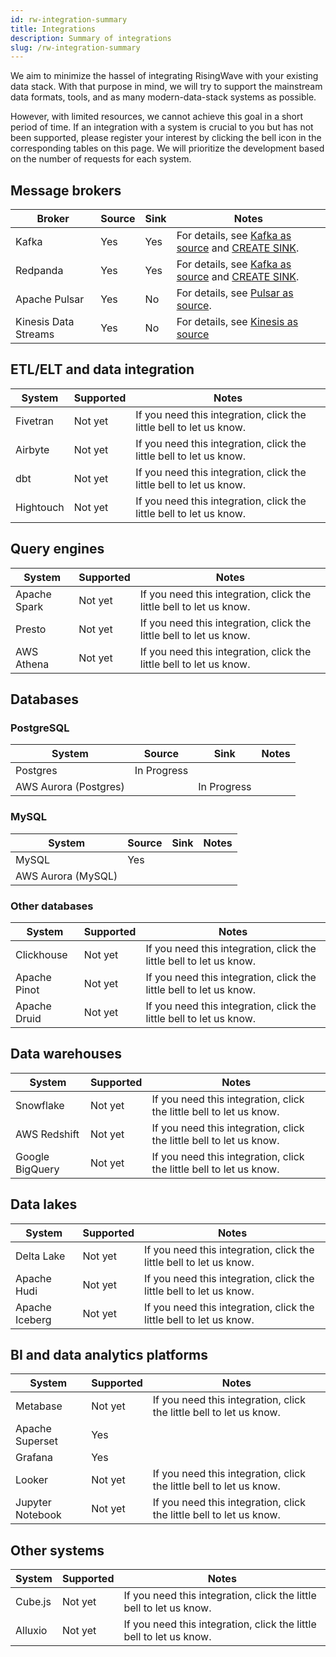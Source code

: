 ```yaml
---
id: rw-integration-summary
title: Integrations
description: Summary of integrations
slug: /rw-integration-summary
---
```


We aim to minimize the hassel of integrating RisingWave with your existing data stack. With that purpose in mind, we will try to support the mainstream data formats, tools, and as many modern-data-stack systems as possible. 

However, with limited resources, we cannot achieve this goal in a short period of time. If an integration with a system is crucial to you but has not been supported, please register your interest by clicking the bell icon in the corresponding tables on this page. We will prioritize the development based on the number of requests for each system. 

## Message brokers

|Broker | Source | Sink | Notes|
|---|---|---|---|
|Kafka | Yes| Yes| For details, see [Kafka as source](../docs/sql/create-source/create-source-kafka-redpanda.md) and [CREATE SINK](../docs/sql/commands/sql-create-sink.md).|
|Redpanda | Yes|Yes|For details, see [Kafka as source](../docs/sql/create-source/create-source-kafka-redpanda.md) and [CREATE SINK](../docs/sql/commands/sql-create-sink.md).|
|Apache Pulsar|Yes | No <notifyButton note="integration_pulsar_sink" />| For details, see [Pulsar as source](../docs/sql/create-source/create-source-pulsar.md).|
|Kinesis Data Streams|Yes |No<notifyButton note="integration_kinesis_sink" />| For details, see [Kinesis as source](../docs/sql/create-source/create-source-kinesis.md) |

## ETL/ELT and data integration

|System | Supported | Notes|
|--|---|---|
|Fivetran| Not yet <notifyButton note="integration_fivetran" /> |If you need this integration, click the little bell to let us know.|
|Airbyte | Not yet  <notifyButton note="integration_airbyte" /> |If you need this integration, click the little bell to let us know. |
|dbt| Not yet <notifyButton note="integration_dbt" />|If you need this integration, click the little bell to let us know.  |
|Hightouch| Not yet <notifyButton note="integration_hightouch" />|If you need this integration, click the little bell to let us know.|

## Query engines

|System | Supported | Notes|
|---|---|----|
|Apache Spark| Not yet <notifyButton note="integration_spark" />| If you need this integration, click the little bell to let us know.|
|Presto|Not yet <notifyButton note="integration_presto" />|If you need this integration, click the little bell to let us know. |
|AWS Athena| Not yet <notifyButton note="integration_athena" />|If you need this integration, click the little bell to let us know. |

## Databases

### PostgreSQL

|System | Source | Sink | Notes|
|---|---|----|---|
|Postgres| In Progress | | |
|AWS Aurora (Postgres)|| In Progress | |

### MySQL

|System | Source | Sink | Notes|
|---|---|----|--|
|MySQL | Yes || |
|AWS Aurora (MySQL)|| | |

### Other databases

|System | Supported | Notes|
|---|---|----|
|Clickhouse|Not yet <notifyButton note="integration_clickhouse" />|  If you need this integration, click the little bell to let us know.|
|Apache Pinot| Not yet <notifyButton note="integration_pinot" />| If you need this integration, click the little bell to let us know.|
|Apache Druid| Not yet <notifyButton note="integration_druid" />| If you need this integration, click the little bell to let us know.|



## Data warehouses

|System | Supported | Notes|
|---|---|----|
|Snowflake| Not yet <notifyButton note="integration_snowflake" />|  If you need this integration, click the little bell to let us know.|
|AWS Redshift| Not yet <notifyButton note="integration_redshift" />|  If you need this integration, click the little bell to let us know.|
|Google BigQuery| Not yet <notifyButton note="integration_bigquery" /> |  If you need this integration, click the little bell to let us know.|

## Data lakes

|System | Supported | Notes|
|---|---|----|
|Delta Lake| Not yet <notifyButton note="integration_deltalake" />|  If you need this integration, click the little bell to let us know.|
|Apache Hudi| Not yet <notifyButton note="integration_hudi" />| If you need this integration, click the little bell to let us know.|
|Apache Iceberg| Not yet <notifyButton note="integration_iceberg" />| If you need this integration, click the little bell to let us know. |

## BI and data analytics platforms

|System | Supported | Notes|
|---|---|----|
|Metabase | Not yet| If you need this integration, click the little bell to let us know. |
|Apache Superset| Yes | |
|Grafana| Yes| |
|Looker| Not yet <notifyButton note="integration_looker" /> | If you need this integration, click the little bell to let us know. |
|Jupyter Notebook| Not yet <notifyButton note="integration_jupyter" />|  If you need this integration, click the little bell to let us know.|

## Other systems

|System | Supported | Notes|
|---|---|----|
|Cube.js|Not yet <notifyButton note="integration_cubejs" />| If you need this integration, click the little bell to let us know. |
|Alluxio|Not yet <notifyButton note="integration_alluxio" />|  If you need this integration, click the little bell to let us know.|
